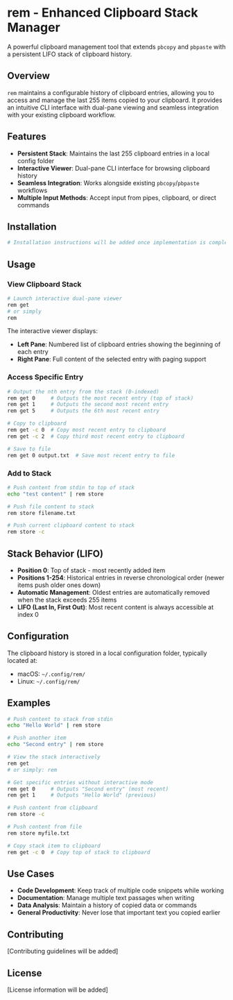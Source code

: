 # rem - Enhanced Clipboard Stack Manager

A powerful clipboard management tool that extends `pbcopy` and `pbpaste` with a persistent LIFO stack of clipboard history.

## Overview

`rem` maintains a configurable history of clipboard entries, allowing you to access and manage the last 255 items copied to your clipboard. It provides an intuitive CLI interface with dual-pane viewing and seamless integration with your existing clipboard workflow.

## Features

- **Persistent Stack**: Maintains the last 255 clipboard entries in a local config folder
- **Interactive Viewer**: Dual-pane CLI interface for browsing clipboard history
- **Seamless Integration**: Works alongside existing `pbcopy`/`pbpaste` workflows
- **Multiple Input Methods**: Accept input from pipes, clipboard, or direct commands

## Installation

```bash
# Installation instructions will be added once implementation is complete
```

## Usage

### View Clipboard Stack

```bash
# Launch interactive dual-pane viewer
rem get
# or simply
rem
```

The interactive viewer displays:
- **Left Pane**: Numbered list of clipboard entries showing the beginning of each entry
- **Right Pane**: Full content of the selected entry with paging support

### Access Specific Entry

```bash
# Output the nth entry from the stack (0-indexed)
rem get 0     # Outputs the most recent entry (top of stack)
rem get 1     # Outputs the second most recent entry
rem get 5     # Outputs the 6th most recent entry

# Copy to clipboard
rem get -c 0  # Copy most recent entry to clipboard
rem get -c 2  # Copy third most recent entry to clipboard

# Save to file
rem get 0 output.txt  # Save most recent entry to file
```

### Add to Stack

```bash
# Push content from stdin to top of stack
echo "test content" | rem store

# Push file content to stack
rem store filename.txt

# Push current clipboard content to stack
rem store -c
```

## Stack Behavior (LIFO)

- **Position 0**: Top of stack - most recently added item
- **Positions 1-254**: Historical entries in reverse chronological order (newer items push older ones down)
- **Automatic Management**: Oldest entries are automatically removed when the stack exceeds 255 items
- **LIFO (Last In, First Out)**: Most recent content is always accessible at index 0

## Configuration

The clipboard history is stored in a local configuration folder, typically located at:
- macOS: `~/.config/rem/`
- Linux: `~/.config/rem/`

## Examples

```bash
# Push content to stack from stdin
echo "Hello World" | rem store

# Push another item
echo "Second entry" | rem store

# View the stack interactively
rem get
# or simply: rem

# Get specific entries without interactive mode
rem get 0     # Outputs "Second entry" (most recent)
rem get 1     # Outputs "Hello World" (previous)

# Push content from clipboard
rem store -c

# Push content from file
rem store myfile.txt

# Copy stack item to clipboard
rem get -c 0  # Copy top of stack to clipboard
```

## Use Cases

- **Code Development**: Keep track of multiple code snippets while working
- **Documentation**: Manage multiple text passages when writing
- **Data Analysis**: Maintain a history of copied data or commands
- **General Productivity**: Never lose that important text you copied earlier

## Contributing

[Contributing guidelines will be added]

## License

[License information will be added]